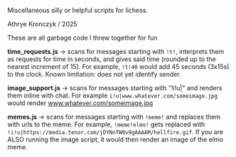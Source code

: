 Miscellaneous silly or helpful scripts for lichess.

Athrye Kronczyk / 2025

These are all garbage code I threw together for fun

**time_requests.js** -> scans for messages starting with `!t!`, interprets them as requests for time in seconds, and gives said time (rounded up to the nearest increment of 15). For example, `!t!40` would add 45 seconds (3x15s) to the clock. Known limitation: does not yet identify sender.

**image_support.js** -> scans for messages starting with "!i!u|" and renders them inline with chat. For example `i!u|www.whatever.com/someimage.jpg` would render www.whatever.com/someimage.jpg

**memes.js** -> scans for messages starting with `!meme!` and replaces them with urls to the meme. For example, `!meme!elmo!` gets replaced with `!i!u|https://media.tenor.com/jDYNnTW0v9gAAAAM/hellfire.gif`. If you are ALSO running the image script, it would then render an image of the elmo meme.
